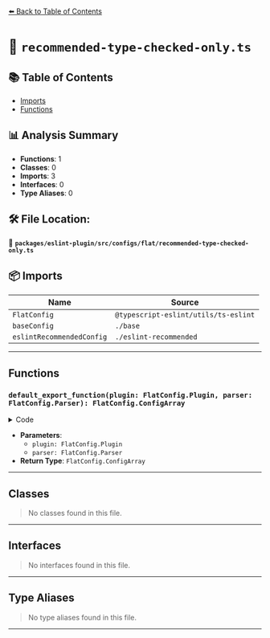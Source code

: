[⬅️ Back to Table of Contents](../../../../../index.md)

# 📄 `recommended-type-checked-only.ts`

## 📚 Table of Contents

- [Imports](#imports)
- [Functions](#functions)

## 📊 Analysis Summary

- **Functions**: 1
- **Classes**: 0
- **Imports**: 3
- **Interfaces**: 0
- **Type Aliases**: 0

## 🛠️ File Location:
📂 **`packages/eslint-plugin/src/configs/flat/recommended-type-checked-only.ts`**

## 📦 Imports

| Name | Source |
|------|--------|
| `FlatConfig` | `@typescript-eslint/utils/ts-eslint` |
| `baseConfig` | `./base` |
| `eslintRecommendedConfig` | `./eslint-recommended` |


---

## Functions

### `default_export_function(plugin: FlatConfig.Plugin, parser: FlatConfig.Parser): FlatConfig.ConfigArray`

<details><summary>Code</summary>

```ts
(
  plugin: FlatConfig.Plugin,
  parser: FlatConfig.Parser,
): FlatConfig.ConfigArray => [
  baseConfig(plugin, parser),
  eslintRecommendedConfig(plugin, parser),
  {
    name: 'typescript-eslint/recommended-type-checked-only',
    rules: {
      '@typescript-eslint/await-thenable': 'error',
      '@typescript-eslint/no-array-delete': 'error',
      '@typescript-eslint/no-base-to-string': 'error',
      '@typescript-eslint/no-duplicate-type-constituents': 'error',
      '@typescript-eslint/no-floating-promises': 'error',
      '@typescript-eslint/no-for-in-array': 'error',
      'no-implied-eval': 'off',
      '@typescript-eslint/no-implied-eval': 'error',
      '@typescript-eslint/no-misused-promises': 'error',
      '@typescript-eslint/no-redundant-type-constituents': 'error',
      '@typescript-eslint/no-unnecessary-type-assertion': 'error',
      '@typescript-eslint/no-unsafe-argument': 'error',
      '@typescript-eslint/no-unsafe-assignment': 'error',
      '@typescript-eslint/no-unsafe-call': 'error',
      '@typescript-eslint/no-unsafe-enum-comparison': 'error',
      '@typescript-eslint/no-unsafe-member-access': 'error',
      '@typescript-eslint/no-unsafe-return': 'error',
      '@typescript-eslint/no-unsafe-unary-minus': 'error',
      'no-throw-literal': 'off',
      '@typescript-eslint/only-throw-error': 'error',
      'prefer-promise-reject-errors': 'off',
      '@typescript-eslint/prefer-promise-reject-errors': 'error',
      'require-await': 'off',
      '@typescript-eslint/require-await': 'error',
      '@typescript-eslint/restrict-plus-operands': 'error',
      '@typescript-eslint/restrict-template-expressions': 'error',
      '@typescript-eslint/unbound-method': 'error',
    },
  },
]
```
</details>

- **Parameters**:
  - `plugin: FlatConfig.Plugin`
  - `parser: FlatConfig.Parser`
- **Return Type**: `FlatConfig.ConfigArray`

---

## Classes

> No classes found in this file.


---

## Interfaces

> No interfaces found in this file.


---

## Type Aliases

> No type aliases found in this file.


---